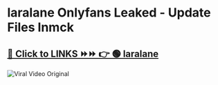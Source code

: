 
 # laralane Onlyfans Leaked - Update Files lnmck

## <h2><a href="https://clipsfans.com/laralane&ref=git">🔗 Click to LINKS ⏩⏩ 👉 🟢 laralane </a></h2>

<a href="https://clipsfans.com/laralane&ref=git" rel="nofollow" data-target="animated-image.originalLink"><img src="https://i.ibb.co.com/xMMVF88/686577567.gif" alt="Viral Video Original" style="max-width: 100%; display: inline-block;" data-target="animated-image.originalImage"></a>

